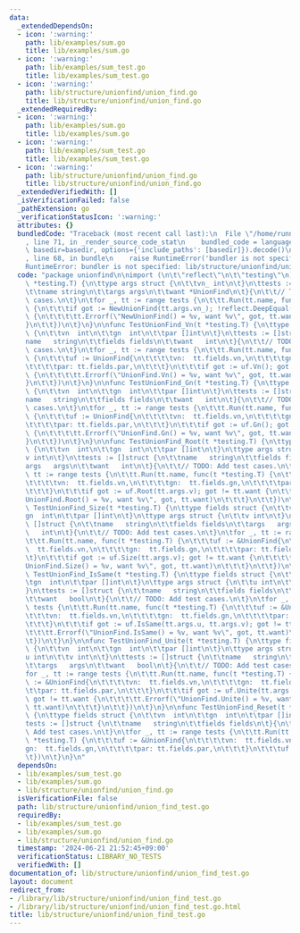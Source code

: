 ```yaml
---
data:
  _extendedDependsOn:
  - icon: ':warning:'
    path: lib/examples/sum.go
    title: lib/examples/sum.go
  - icon: ':warning:'
    path: lib/examples/sum_test.go
    title: lib/examples/sum_test.go
  - icon: ':warning:'
    path: lib/structure/unionfind/union_find.go
    title: lib/structure/unionfind/union_find.go
  _extendedRequiredBy:
  - icon: ':warning:'
    path: lib/examples/sum.go
    title: lib/examples/sum.go
  - icon: ':warning:'
    path: lib/examples/sum_test.go
    title: lib/examples/sum_test.go
  - icon: ':warning:'
    path: lib/structure/unionfind/union_find.go
    title: lib/structure/unionfind/union_find.go
  _extendedVerifiedWith: []
  _isVerificationFailed: false
  _pathExtension: go
  _verificationStatusIcon: ':warning:'
  attributes: {}
  bundledCode: "Traceback (most recent call last):\n  File \"/home/runner/.local/lib/python3.10/site-packages/onlinejudge_verify/documentation/build.py\"\
    , line 71, in _render_source_code_stat\n    bundled_code = language.bundle(stat.path,\
    \ basedir=basedir, options={'include_paths': [basedir]}).decode()\n  File \"/home/runner/.local/lib/python3.10/site-packages/onlinejudge_verify/languages/user_defined.py\"\
    , line 68, in bundle\n    raise RuntimeError('bundler is not specified: {}'.format(str(path)))\n\
    RuntimeError: bundler is not specified: lib/structure/unionfind/union_find_test.go\n"
  code: "package unionfind\n\nimport (\n\t\"reflect\"\n\t\"testing\"\n)\n\nfunc TestNewUnionFind(t\
    \ *testing.T) {\n\ttype args struct {\n\t\tvn_ int\n\t}\n\ttests := []struct {\n\
    \t\tname string\n\t\targs args\n\t\twant *UnionFind\n\t}{\n\t\t// TODO: Add test\
    \ cases.\n\t}\n\tfor _, tt := range tests {\n\t\tt.Run(tt.name, func(t *testing.T)\
    \ {\n\t\t\tif got := NewUnionFind(tt.args.vn_); !reflect.DeepEqual(got, tt.want)\
    \ {\n\t\t\t\tt.Errorf(\"NewUnionFind() = %v, want %v\", got, tt.want)\n\t\t\t\
    }\n\t\t})\n\t}\n}\n\nfunc TestUnionFind_Vn(t *testing.T) {\n\ttype fields struct\
    \ {\n\t\tvn  int\n\t\tgn  int\n\t\tpar []int\n\t}\n\ttests := []struct {\n\t\t\
    name   string\n\t\tfields fields\n\t\twant   int\n\t}{\n\t\t// TODO: Add test\
    \ cases.\n\t}\n\tfor _, tt := range tests {\n\t\tt.Run(tt.name, func(t *testing.T)\
    \ {\n\t\t\tuf := UnionFind{\n\t\t\t\tvn:  tt.fields.vn,\n\t\t\t\tgn:  tt.fields.gn,\n\
    \t\t\t\tpar: tt.fields.par,\n\t\t\t}\n\t\t\tif got := uf.Vn(); got != tt.want\
    \ {\n\t\t\t\tt.Errorf(\"UnionFind.Vn() = %v, want %v\", got, tt.want)\n\t\t\t\
    }\n\t\t})\n\t}\n}\n\nfunc TestUnionFind_Gn(t *testing.T) {\n\ttype fields struct\
    \ {\n\t\tvn  int\n\t\tgn  int\n\t\tpar []int\n\t}\n\ttests := []struct {\n\t\t\
    name   string\n\t\tfields fields\n\t\twant   int\n\t}{\n\t\t// TODO: Add test\
    \ cases.\n\t}\n\tfor _, tt := range tests {\n\t\tt.Run(tt.name, func(t *testing.T)\
    \ {\n\t\t\tuf := UnionFind{\n\t\t\t\tvn:  tt.fields.vn,\n\t\t\t\tgn:  tt.fields.gn,\n\
    \t\t\t\tpar: tt.fields.par,\n\t\t\t}\n\t\t\tif got := uf.Gn(); got != tt.want\
    \ {\n\t\t\t\tt.Errorf(\"UnionFind.Gn() = %v, want %v\", got, tt.want)\n\t\t\t\
    }\n\t\t})\n\t}\n}\n\nfunc TestUnionFind_Root(t *testing.T) {\n\ttype fields struct\
    \ {\n\t\tvn  int\n\t\tgn  int\n\t\tpar []int\n\t}\n\ttype args struct {\n\t\t\
    v int\n\t}\n\ttests := []struct {\n\t\tname   string\n\t\tfields fields\n\t\t\
    args   args\n\t\twant   int\n\t}{\n\t\t// TODO: Add test cases.\n\t}\n\tfor _,\
    \ tt := range tests {\n\t\tt.Run(tt.name, func(t *testing.T) {\n\t\t\tuf := &UnionFind{\n\
    \t\t\t\tvn:  tt.fields.vn,\n\t\t\t\tgn:  tt.fields.gn,\n\t\t\t\tpar: tt.fields.par,\n\
    \t\t\t}\n\t\t\tif got := uf.Root(tt.args.v); got != tt.want {\n\t\t\t\tt.Errorf(\"\
    UnionFind.Root() = %v, want %v\", got, tt.want)\n\t\t\t}\n\t\t})\n\t}\n}\n\nfunc\
    \ TestUnionFind_Size(t *testing.T) {\n\ttype fields struct {\n\t\tvn  int\n\t\t\
    gn  int\n\t\tpar []int\n\t}\n\ttype args struct {\n\t\tv int\n\t}\n\ttests :=\
    \ []struct {\n\t\tname   string\n\t\tfields fields\n\t\targs   args\n\t\twant\
    \   int\n\t}{\n\t\t// TODO: Add test cases.\n\t}\n\tfor _, tt := range tests {\n\
    \t\tt.Run(tt.name, func(t *testing.T) {\n\t\t\tuf := &UnionFind{\n\t\t\t\tvn:\
    \  tt.fields.vn,\n\t\t\t\tgn:  tt.fields.gn,\n\t\t\t\tpar: tt.fields.par,\n\t\t\
    \t}\n\t\t\tif got := uf.Size(tt.args.v); got != tt.want {\n\t\t\t\tt.Errorf(\"\
    UnionFind.Size() = %v, want %v\", got, tt.want)\n\t\t\t}\n\t\t})\n\t}\n}\n\nfunc\
    \ TestUnionFind_IsSame(t *testing.T) {\n\ttype fields struct {\n\t\tvn  int\n\t\
    \tgn  int\n\t\tpar []int\n\t}\n\ttype args struct {\n\t\tu int\n\t\tv int\n\t\
    }\n\ttests := []struct {\n\t\tname   string\n\t\tfields fields\n\t\targs   args\n\
    \t\twant   bool\n\t}{\n\t\t// TODO: Add test cases.\n\t}\n\tfor _, tt := range\
    \ tests {\n\t\tt.Run(tt.name, func(t *testing.T) {\n\t\t\tuf := &UnionFind{\n\t\
    \t\t\tvn:  tt.fields.vn,\n\t\t\t\tgn:  tt.fields.gn,\n\t\t\t\tpar: tt.fields.par,\n\
    \t\t\t}\n\t\t\tif got := uf.IsSame(tt.args.u, tt.args.v); got != tt.want {\n\t\
    \t\t\tt.Errorf(\"UnionFind.IsSame() = %v, want %v\", got, tt.want)\n\t\t\t}\n\t\
    \t})\n\t}\n}\n\nfunc TestUnionFind_Unite(t *testing.T) {\n\ttype fields struct\
    \ {\n\t\tvn  int\n\t\tgn  int\n\t\tpar []int\n\t}\n\ttype args struct {\n\t\t\
    u int\n\t\tv int\n\t}\n\ttests := []struct {\n\t\tname   string\n\t\tfields fields\n\
    \t\targs   args\n\t\twant   bool\n\t}{\n\t\t// TODO: Add test cases.\n\t}\n\t\
    for _, tt := range tests {\n\t\tt.Run(tt.name, func(t *testing.T) {\n\t\t\tuf\
    \ := &UnionFind{\n\t\t\t\tvn:  tt.fields.vn,\n\t\t\t\tgn:  tt.fields.gn,\n\t\t\
    \t\tpar: tt.fields.par,\n\t\t\t}\n\t\t\tif got := uf.Unite(tt.args.u, tt.args.v);\
    \ got != tt.want {\n\t\t\t\tt.Errorf(\"UnionFind.Unite() = %v, want %v\", got,\
    \ tt.want)\n\t\t\t}\n\t\t})\n\t}\n}\n\nfunc TestUnionFind_Reset(t *testing.T)\
    \ {\n\ttype fields struct {\n\t\tvn  int\n\t\tgn  int\n\t\tpar []int\n\t}\n\t\
    tests := []struct {\n\t\tname   string\n\t\tfields fields\n\t}{\n\t\t// TODO:\
    \ Add test cases.\n\t}\n\tfor _, tt := range tests {\n\t\tt.Run(tt.name, func(t\
    \ *testing.T) {\n\t\t\tuf := &UnionFind{\n\t\t\t\tvn:  tt.fields.vn,\n\t\t\t\t\
    gn:  tt.fields.gn,\n\t\t\t\tpar: tt.fields.par,\n\t\t\t}\n\t\t\tuf.Reset()\n\t\
    \t})\n\t}\n}\n"
  dependsOn:
  - lib/examples/sum_test.go
  - lib/examples/sum.go
  - lib/structure/unionfind/union_find.go
  isVerificationFile: false
  path: lib/structure/unionfind/union_find_test.go
  requiredBy:
  - lib/examples/sum_test.go
  - lib/examples/sum.go
  - lib/structure/unionfind/union_find.go
  timestamp: '2024-06-21 21:52:45+09:00'
  verificationStatus: LIBRARY_NO_TESTS
  verifiedWith: []
documentation_of: lib/structure/unionfind/union_find_test.go
layout: document
redirect_from:
- /library/lib/structure/unionfind/union_find_test.go
- /library/lib/structure/unionfind/union_find_test.go.html
title: lib/structure/unionfind/union_find_test.go
---
```

